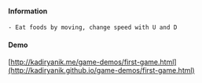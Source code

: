 #### Information
	- Eat foods by moving, change speed with U and D

#### Demo
[http://kadiryanik.me/game-demos/first-game.html](http://kadiryanik.github.io/game-demos/first-game.html)